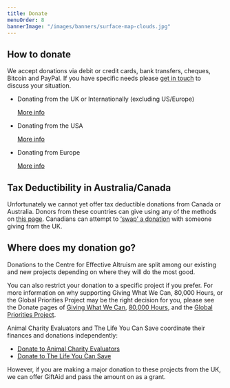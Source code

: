 ```yaml
---
title: Donate
menuOrder: 8
bannerImage: "/images/banners/surface-map-clouds.jpg"
---
```

## How to donate

We accept donations via debit or credit cards, bank transfers, cheques, Bitcoin and PayPal. If you have specific needs please [get in touch](mailto:development@centreforeffectivealtruism.org) to discuss your situation.

<ul class="list-unstyled">
	<li>
		<p>
			Donating from the UK or Internationally (excluding US/Europe)
		</p>
			<a href="/donate/uk/" class="btn btn-primary">
				<i class="fa fa-gbp"></i>
				<i class="fa fa-globe"></i>
				More info
			</a>
	</li>
	<li>
		<p>
		Donating from the USA
		</p>
		<a href="/donate/us/" class="btn btn-primary">
			<i class="fa fa-dollar"></i>
			More info
		</a>
	</li>
	<li>
		<p>
		Donating from Europe
		</p>
		<a href="/donate/europe/" class="btn btn-primary">
			<i class="fa fa-euro"></i>
			More info
		</a>
	</li>
</ul>

## Tax Deductibility in Australia/Canada

Unfortunately we cannot yet offer tax deductible donations from Canada or Australia. Donors from these countries can give using any of the methods on [this page](https://centreforeffectivealtruism.org/donations/donate-to-the-centre-for-effective-altruism-uk/). Canadians can attempt to [‘swap’ a donation](http://www.effective-altruism.com/ea/cc/help_a_canadian_give_with_a_taxdeduction_by/) with someone giving from the UK.

## Where does my donation go?

Donations to the Centre for Effective Altruism are split among our existing and new projects depending on where they will do the most good.

You can also restrict your donation to a specific project if you prefer. For more information on why supporting Giving What We Can, 80,000 Hours, or the Global Priorities Project may be the right decision for you, please see the Donate pages of [Giving What We Can](http://www.givingwhatwecan.org/getting-involved/donate), [80,000 Hours](http://80000hours.org/donate), and the [Global Priorities Project](http://globalprioritiesproject.org/donate/).

Animal Charity Evaluators and The Life You Can Save coordinate their finances and donations independently:

*   [Donate to Animal Charity Evaluators](http://www.animalcharityevaluators.org/about/support-our-work/)
*   [Donate to The Life You Can Save](http://www.thelifeyoucansave.org/Donate)

However, if you are making a major donation to these projects from the UK, we can offer GiftAid and pass the amount on as a grant.